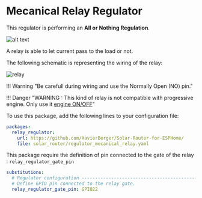 # Mecanical Relay Regulator

This regulator is performing an **All or Nothing Regulation**.

![alt text](images/Regulation_on_off.png)

A relay is able to let current pass to the load or not. 

The following schematic is representing the wiring of the relay:

![relay](images/mecanical_relay.drawio.png)

!!! Warning "Be carefull during wiring and use the Normally Open (NO) pin."

!!! Danger "WARNING : This kind of relay is not compatible with progressive engine. Only use it [engine ON/OFF](engine_1switch.md)"

To use this package, add the following lines to your configuration file:

```yaml linenums="1"
packages:
  relay_regulator:
    url: https://github.com/XavierBerger/Solar-Router-for-ESPHome/
    file: solar_router/regulator_mecanical_relay.yaml
```

This package require the definition of pin connected to the gate of the relay : `relay_regulator_gate_pin`

```yaml linenums="1"
substitutions:
  # Regulator configuration ------------------------------------------------------
  # Define GPIO pin connected to the relay gate.
  relay_regulator_gate_pin: GPIO22
```

